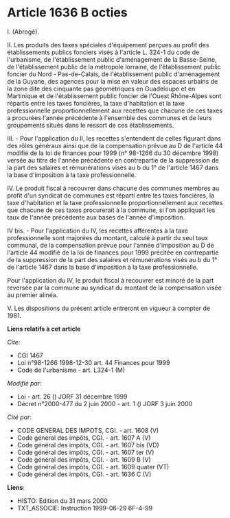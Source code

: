 # Article 1636 B octies

I. (Abrogé).

II. Les produits des taxes spéciales d'équipement perçues au profit des établissements publics fonciers visés à l'article L.
324-1 du code de l'urbanisme, de l'établissement public d'aménagement de la Basse-Seine, de l'établissement public de la
métropole lorraine, de l'établissement public foncier du Nord - Pas-de-Calais, de l'établissement public d'aménagement de la
Guyane, des agences pour la mise en valeur des espaces urbains de la zone dite des cinquante pas géométriques en Guadeloupe
et en Martinique et de l'établissement public foncier de l'Ouest Rhône-Alpes sont répartis entre les taxes foncières, la taxe
d'habitation et la taxe professionnelle proportionnellement aux recettes que chacune de ces taxes a procurées l'année
précédente à l'ensemble des communes et de leurs groupements situés dans le ressort de ces établissements.

III. - Pour l'application du II, les recettes s'entendent de celles figurant dans des rôles généraux ainsi que de la
compensation prévue au D de l'article 44 modifié de la loi de finances pour 1999 (n° 98-1266 du 30 décembre 1998) versée au
titre de l'année précédente en contrepartie de la suppression de la part des salaires et rémunérations visés au b du 1° de
l'article 1467 dans la base d'imposition à la taxe professionnelle.

IV. Le produit fiscal à recouvrer dans chacune des communes membres au profit d'un syndicat de communes est réparti entre les
taxes foncières, la taxe d'habitation et la taxe professionnelle proportionnellement aux recettes que chacune de ces taxes
procurerait à la commune, si l'on appliquait les taux de l'année précédente aux bases de l'année d'imposition.

IV bis. - Pour l'application du IV, les recettes afférentes à la taxe professionnelle sont majorées du montant, calculé à
partir du seul taux communal, de la compensation prévue pour l'année d'imposition au D de l'article 44 modifié de la loi de
finances pour 1999 précitée en contrepartie de la suppression de la part des salaires et rémunérations visés au b du 1° de
l'article 1467 dans la base d'imposition à la taxe professionnelle.

Pour l'application du IV, le produit fiscal à recouvrer est minoré de la part reversée par la commune au syndicat du montant
de la compensation visée au premier alinéa.

V. Les dispositions du présent article entreront en vigueur à compter de 1981.

**Liens relatifs à cet article**

_Cite_:

  - CGI 1467
  - Loi n°98-1266 1998-12-30 art. 44 Finances pour 1999
  - Code de l'urbanisme - art. L324-1 (M)

_Modifié par_:

  - Loi - art. 26 () JORF 31 décembre 1999
  - Décret n°2000-477 du 2 juin 2000 - art. 1 () JORF 3 juin 2000

_Cité par_:

  - CODE GENERAL DES IMPOTS, CGI. - art. 1608 (V)
  - Code général des impôts, CGI. - art. 1607 A (V)
  - Code général des impôts, CGI. - art. 1607 bis (VD)
  - Code général des impôts, CGI. - art. 1607 ter (V)
  - Code général des impôts, CGI. - art. 1609 B (V)
  - Code général des impôts, CGI. - art. 1609 quater (VT)
  - Code général des impôts, CGI. - art. 1636 C (V)

**Liens**:

  - HISTO: Edition du 31 mars 2000
  - TXT_ASSOCIE: Instruction 1999-06-29 6F-4-99
